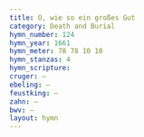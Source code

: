 ```yaml
---
title: O, wie so ein großes Gut
category: Death and Burial
hymn_number: 124
hymn_year: 1661
hymn_meter: 78 78 10 10
hymn_stanzas: 4
hymn_scripture: 
cruger: —
ebeling: —
feustking: —
zahn: —
bwv: —
layout: hymn
---
```

<br>


